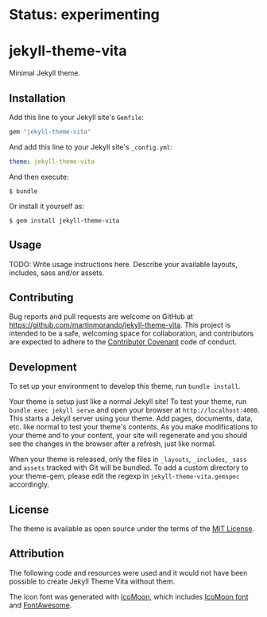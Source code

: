 # Status: experimenting

# jekyll-theme-vita

Minimal Jekyll theme.


## Installation

Add this line to your Jekyll site's `Gemfile`:

```ruby
gem "jekyll-theme-vita"
```

And add this line to your Jekyll site's `_config.yml`:

```yaml
theme: jekyll-theme-vita
```

And then execute:

    $ bundle

Or install it yourself as:

    $ gem install jekyll-theme-vita

## Usage

TODO: Write usage instructions here. Describe your available layouts, includes, sass and/or assets.

## Contributing

Bug reports and pull requests are welcome on GitHub at https://github.com/martinmorando/jekyll-theme-vita. This project is intended to be a safe, welcoming space for collaboration, and contributors are expected to adhere to the [Contributor Covenant](http://contributor-covenant.org) code of conduct.

## Development

To set up your environment to develop this theme, run `bundle install`.

Your theme is setup just like a normal Jekyll site! To test your theme, run `bundle exec jekyll serve` and open your browser at `http://localhost:4000`. This starts a Jekyll server using your theme. Add pages, documents, data, etc. like normal to test your theme's contents. As you make modifications to your theme and to your content, your site will regenerate and you should see the changes in the browser after a refresh, just like normal.

When your theme is released, only the files in `_layouts`, `_includes`, `_sass` and `assets` tracked with Git will be bundled.
To add a custom directory to your theme-gem, please edit the regexp in `jekyll-theme-vita.gemspec` accordingly.

## License

The theme is available as open source under the terms of the [MIT License](https://opensource.org/licenses/MIT).


## Attribution
The following code and resources were used and it would not have been possible to create Jekyll Theme Vita without them.

The icon font was generated with [IcoMoon](https://icomoon.io/), which includes [IcoMoon font](https://icomoon.io/#icons-icomoon) and [FontAwesome](https://github.com/FortAwesome/Font-Awesome#license).